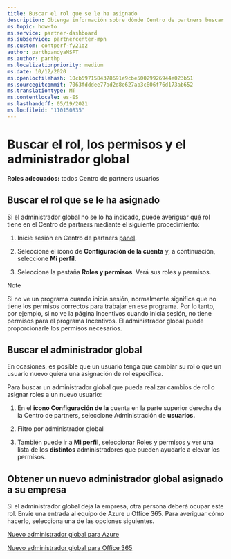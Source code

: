 ```yaml
---
title: Buscar el rol que se le ha asignado
description: Obtenga información sobre dónde Centro de partners buscar el rol que se le ha asignado, los permisos y el administrador global.
ms.topic: how-to
ms.service: partner-dashboard
ms.subservice: partnercenter-mpn
ms.custom: contperf-fy21q2
author: parthpandyaMSFT
ms.author: parthp
ms.localizationpriority: medium
ms.date: 10/12/2020
ms.openlocfilehash: 10cb5971584378691e9cbe50029926944e023b51
ms.sourcegitcommit: 7063fdddee77ad2d8e627ab3c806f76d173ab652
ms.translationtype: MT
ms.contentlocale: es-ES
ms.lasthandoff: 05/19/2021
ms.locfileid: "110150835"
---
```

# <a name="find-your-role-your-permissions-and-your-global-admin"></a>Buscar el rol, los permisos y el administrador global


**Roles adecuados:** todos Centro de partners usuarios

## <a name="find-the-role-youve-been-assigned"></a>Buscar el rol que se le ha asignado

Si el administrador global no se lo ha indicado, puede averiguar qué rol tiene en el Centro de partners mediante el siguiente procedimiento:

1. Inicie sesión en Centro de partners [panel](https://partner.microsoft.com/dashboard/home).

1. Seleccione el icono de **Configuración de la cuenta** y, a continuación, seleccione **Mi perfil**.
 
1. Seleccione la pestaña **Roles y permisos**. Verá sus roles y permisos.
 
>[!Note]
>Si no ve un programa cuando inicia sesión, normalmente significa que no tiene los permisos correctos para trabajar en ese programa. Por lo tanto, por ejemplo, si no ve la página Incentivos cuando inicia sesión, no tiene permisos para el programa Incentivos. El administrador global puede proporcionarle los permisos necesarios.

## <a name="find-your-global-admin"></a>Buscar el administrador global

En ocasiones, es posible que un usuario tenga que cambiar su rol o que un usuario nuevo quiera una asignación de rol específica.

Para buscar un administrador global que pueda realizar cambios de rol o asignar roles a un nuevo usuario: 

1. En el **icono Configuración de la** cuenta en la parte superior derecha de la Centro de partners, seleccione Administración de **usuarios.**

1. Filtro por administrador global

1. También puede ir a **Mi perfil**, seleccionar Roles y permisos y ver una lista de los **distintos** administradores que pueden ayudarle a elevar los permisos. 


## <a name="get-a-new-global-admin-assigned-to-your-company"></a>Obtener un nuevo administrador global asignado a su empresa

Si el administrador global deja la empresa, otra persona deberá ocupar este rol. Envíe una entrada al equipo de Azure u Office 365. Para averiguar cómo hacerlo, selecciona una de las opciones siguientes.

[Nuevo administrador global para Azure](https://support.microsoft.com/help/4505981/what-to-do-if-the-only-admin-for-your-mpn-program-has-left-the-company)

[Nuevo administrador global para Office 365](https://admin.microsoft.com/)

